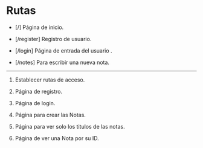 # Rutas

- [/] Página de inicio.

- [/register] Registro de usuario.

- [/login] Página de entrada del usuario .

- [/notes] Para escribir una nueva nota.

---

1. Establecer rutas de acceso.

2. Página de registro.

3. Página de login.

4. Página para crear las Notas.

5. Página para ver solo los titulos de las notas.

6. Página de ver una Nota por su ID.
